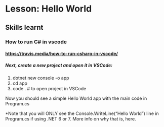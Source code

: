 # Lesson: Hello World

## Skills learnt

### How to run C# in vscode

#### https://travis.media/how-to-run-csharp-in-vscode/

##### Next, create a new project and open it in VSCode:

1. dotnet new console -o app
2. cd app
3. code . # to open project in VSCode

Now you should see a simple Hello World app with the main code in Program.cs

*Note that you will ONLY see the Console.WriteLine(“Hello World”) line in Program.cs if using .NET 6 or 7. More info on why that is, here.
